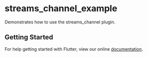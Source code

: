 # streams_channel_example

Demonstrates how to use the streams_channel plugin.

## Getting Started

For help getting started with Flutter, view our online
[documentation](https://flutter.io/).
